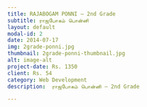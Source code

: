 ```yaml
---
title: RAJABOGAM PONNI – 2nd Grade
subtitle: ராஜபோகம் பொன்னி
layout: default
modal-id: 2
date: 2014-07-17
img: 2grade-ponni.jpg
thumbnail: 2grade-ponni-thumbnail.jpg
alt: image-alt
project-date: Rs. 1350
client: Rs. 54
category: Web Development
description:  ராஜபோகம் பொன்னி – 2nd Grade

---
```

